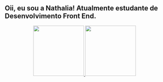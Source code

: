 ## Oii, eu sou a Nathalia! Atualmente estudante de Desenvolvimento Front End.

<div align="center">

  <a href="https://github.com/nathsalatino">
  
  <img height="160" src="https://github-readme-stats.vercel.app/api?username=nathsalatino&show_icons=true&theme=jolly&include_all_commits=true&count_private=true"/>
  
  <img height="160" src="https://github-readme-stats.vercel.app/api/top-langs/?username=nathsalatino&layout=compact&langs_count=7&theme=jolly"/>
  
</div>
